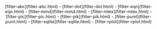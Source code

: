 <center>
[filter-abc](filter-abc.html) -
[filter-dot](filter-dot.html) -
[filter-eqn](filter-eqn.html) -
[filter-mmd](filter-mmd.html) -
[filter-mtex](filter-mtex.html) -
[filter-pic](filter-pic.html) -
[filter-pik](filter-pik.html) -
[filter-puml](filter-puml.html) -
[filter-sqlite](filter-sqlite.html) -
[filter-rplot](filter-rplot.html) 
</center>


